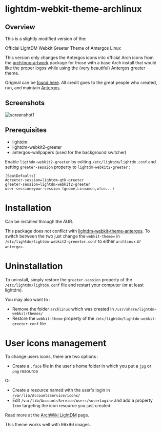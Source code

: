 # lightdm-webkit-theme-archlinux


## Overview

This is a slightly modified version of the: 

Official LightDM Webkit Greeter Theme of Antergos Linux

This version only changes the Antergos icons into official Arch icons from the 
[archlinux-artwork][4] package for those with a base Arch install that would like
the proper logos while using the (very beautiful) Antergos greeter theme.

Original can be [found here][1]. All credit goes to the great people who 
created, run, and maintain [Antergos][2].

## Screenshots
<img src="img/screenshot1.jpg" alt="screenshot1" />

## Prerequisites

* lightdm
* lightdm-webkit2-greeter
* antergos-wallpapers (used for the background switcher)

Enable `ligthdm-webkit2-greeter` by editing `/etc/lightdm/lightdm.conf` and setting `greeter-session` property to `lightdm-webkit2-greeter` :

```
[SeatDefaults]
#greeter-session=lightdm-gtk-greeter
greeter-session=lightdm-webkit2-greeter
user-session=your-session (gnome,cinnamon,xfce...)

```

# Installation

Can be installed through the AUR.

This package does not conflict with [lightdm-webkit-theme-antergos][5]. To switch
between the two just change the `webkit-theme=`  in `/etc/lightdm/lightdm-webkit2-greeeter.conf`
to either `archlinux` or `antergos`.

# Uninstallation

To uninstall, simply restore the `greeter-session` property of the `/etc/lightdm/lightdm.conf` file and restart your computer (or at least lightdm).

You may also want to :
* Remove the folder `archlinux` which was created in `/usr/share/lightdm-webkit/themes/`
* Restore the `webkit-theme` property of the `/etc/lightdm/lightdm-webkit-greeter.conf` file

# User icons management

To change users icons, there are two options :

* Create a `.face` file in the user's home folder in which you put a `jpg` or `png` resource

Or 

* Create a resource named with the user's login in `/var/lib/AccountsService/icons/`
* Edit `/var/lib/AccountsService/users/<userLogin>` and add a property `Icon` targeting the icon resource you just created

Read more at the [ArchWiki LightDM][3] page.

This theme works well with 96x96 images.


[1]: https://github.com/Antergos/lightdm-webkit-theme-antergos
[2]: http://antergos.com/
[3]: https://wiki.archlinux.org/index.php/LightDM#Changing_your_avatar
[4]: https://aur.archlinux.org/packages/archlinux-artwork/
[5]: https://aur.archlinux.org/packages/lightdm-webkit-theme-antergos/
